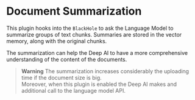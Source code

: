 # Document Summarization

This plugin hooks into the `BlackHole` to ask the Language Model to summarize groups of text chunks. 
Summaries are stored in the vector memory, along with the original chunks.  

The summarization can help the Deep AI to have a more comprehensive understanding of the content of the documents.

> **Warning**
> The summarization increases considerably the uploading time if the document size is big.  
> Moreover, when this plugin is enabled the Deep AI makes and additional call to the language model API.
